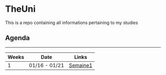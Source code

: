 # TheUni

This is a repo containing all informations pertaining to my studies

## Agenda
---
|Weeks|Date|Links|
|-----|----|-----|
|1|01/16 - 01/21|[Semaine1](./1st%20semester/Week%201/Content.md)

